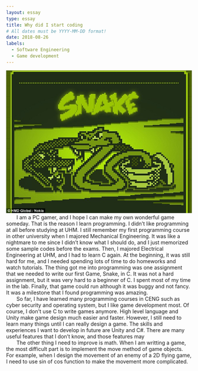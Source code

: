 ```yaml
---
layout: essay
type: essay
title: Why did I start coding
# All dates must be YYYY-MM-DD format!
date: 2018-08-26
labels:
  - Software Engineering
  - Game development
---
```

<img class="center floated image" src="../images/snake.jpg">

<div style="text-indent:2em">
  	I am a PC gamer, and I hope I can make my own wonderful game someday. That is the reason I learn programming. I didn’t like programming at all before studying at UHM. I still remember my first programming course in other university when I majored Mechanical Engineering. It was like a nightmare to me since I didn’t know what I should do, and I just memorized some sample codes before the exams.  Then, I majored Electrical Engineering at UHM, and I had to learn C again. At the beginning, it was still hard for me, and I needed spending lots of time to do homeworks and watch tutorials. The thing got me into programming was one assignment that we needed to write our first Game, Snake, in C. It was not a hard assignment, but it was very hard to a beginner of C. I spent most of my time in the lab. Finally, that game could run although it was buggy and not fancy. It was a milestone that I found programming was amazing. 
</div>
<div style="text-indent:2em">
  	So far, I have learned many programming courses in CENG such as cyber security and operating system, but I like game development most. Of course, I don't use C to write games anymore. High level language and Unity make game design much easier and faster. However, I still need to learn many things until I can really design a game. The skills and experiences I want to develop in future are Unity and C#. There are many useful features that I don’t know, and those features may 	
</div>
<div style="text-indent:2em">		
	The other thing I need to improve is math. When I am writting a game, the most difficult part is to implement the move method of game objects. For example, when I design the movement of an enemy of a 2D flying game, I need to use sin of cos function to make the movement more complicated. 
</div>

